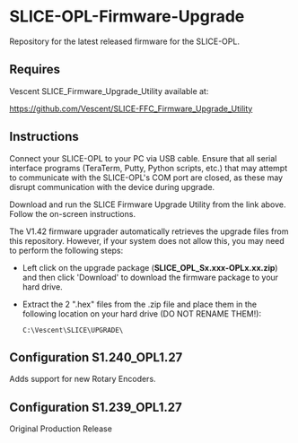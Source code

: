 # SLICE-OPL-Firmware-Upgrade
Repository for the latest released firmware for the SLICE-OPL.


## Requires 
  Vescent SLICE_Firmware_Upgrade_Utility available at:
  
  https://github.com/Vescent/SLICE-FFC_Firmware_Upgrade_Utility
## Instructions
 
  Connect your SLICE-OPL to your PC via USB cable.  Ensure that all serial interface programs (TeraTerm, Putty, Python scripts, etc.) that may attempt to communicate with the SLICE-OPL's COM port are closed, as these may disrupt communication with the device during upgrade.

  Download and run the SLICE Firmware Upgrade Utility from the link above.  Follow the on-screen instructions.

  The V1.42 firmware upgrader automatically retrieves the upgrade files from this repository.
  However, if your system does not allow this, you may need to perform the following steps:  
  
  - Left click on the upgrade package (**SLICE_OPL_Sx.xxx-OPLx.xx.zip**) and then click 'Download' to download the firmware package to your hard drive.
  - Extract the 2 ".hex" files from the .zip file and place them in the following location on your hard drive (DO NOT RENAME THEM!):

        C:\Vescent\SLICE\UPGRADE\
       

## Configuration S1.240_OPL1.27	 
Adds support for new Rotary Encoders.

## Configuration S1.239_OPL1.27
Original Production Release


